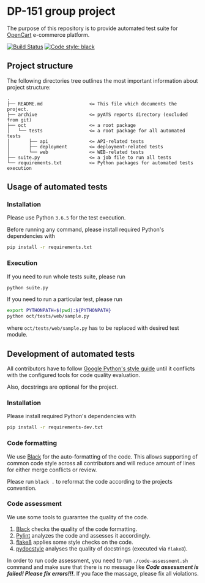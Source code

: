 # DP-151 group project

The purpose of this repository is to provide automated test suite for 
[OpenCart](https://github.com/bitnami/bitnami-docker-opencart) e-commerce platform.

[![Build Status](https://travis-ci.org/extsoft/dp-151.svg?branch=master)](https://travis-ci.org/extsoft/dp-151)
[![Code style: black](https://img.shields.io/badge/code%20style-black-000000.svg)](https://github.com/ambv/black)

## Project structure
The following directories tree outlines the most important information about project structure:
```text
.
├── README.md                 <= This file which documents the project.
├── archive                   <= pyATS reports directory (excluded from git)
├── oct                       <= a root package
│   └── tests                 <= a root package for all automated tests
│       ├── api               <= API-related tests
│       ├── deployment        <= deployment-related tests
│       └── web               <= WEB-related tests
├── suite.py                  <= a job file to run all tests
└── requirements.txt          <= Python packages for automated tests execution
``` 

## Usage of automated tests
### Installation
Please use Python `3.6.5` for the test execution.

Before running any command, please install required Python's dependencies with 
```bash
pip install -r requirements.txt
```

### Execution
If you need to run whole tests suite, please run 

```bash
python suite.py
```  

If you need to run a particular test, please run
```bash
export PYTHONPATH=$(pwd):${PYTHONPATH}
python oct/tests/web/sample.py
```
where `oct/tests/web/sample.py` has to be replaced with desired test module.

## Development of automated tests
All contributors have to follow 
[Google Python's style guide](https://github.com/google/styleguide/blob/gh-pages/pyguide.md)
until it conflicts with the configured tools for code quality evaluation.

Also, docstrings are optional for the project.

### Installation
Please install required Python's dependencies with 
```bash
pip install -r requirements-dev.txt
```

### Code formatting
We use [Black](https://black.readthedocs.io/en/stable/) for the auto-formatting of the code.
This allows supporting of common code style across all contributors and will reduce amount of
lines for either merge conflicts or review.

Please run `black .` to reformat the code according to the projects convention.

### Code assessment
We use some tools to guarantee the quality of the code.

1. [Black](https://black.readthedocs.io/en/stable/) checks the quality of the code formatting.
2. [Pylint](https://pylint.org) analyzes the code and assesses it accordingly.
3. [flake8](http://flake8.pycqa.org/en/latest/) applies some style checks on the code.
4. [pydocstyle](http://www.pydocstyle.org/en/stable/) analyses the quality of docstrings
(executed via `flake8`).

In order to run code assessment, you need to run `./code-assessment.sh` command and make sure
that there is no message like **_Code assessment is failed! Please fix errors!!!_**. If you face
the massage, please fix all violations.

